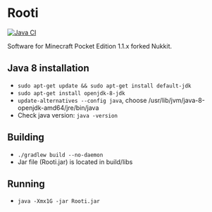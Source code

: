 # Rooti
[![Java CI](https://github.com/RootiTeam/Rooti/actions/workflows/gradle.yml/badge.svg?branch=main)](https://github.com/RootiTeam/Rooti/actions/workflows/gradle.yml)

Software for Minecraft Pocket Edition 1.1.x forked Nukkit.

Java 8 installation
-------------
- `sudo apt-get update && sudo apt-get install default-jdk`
- `sudo apt-get install openjdk-8-jdk`
- `update-alternatives --config java`, choose /usr/lib/jvm/java-8-openjdk-amd64/jre/bin/java
- Check java version: `java -version`

Building
-------------
- `./gradlew build --no-daemon`
- Jar file (Rooti.jar) is located in build/libs

Running
-------------
- `java -Xmx1G -jar Rooti.jar`
